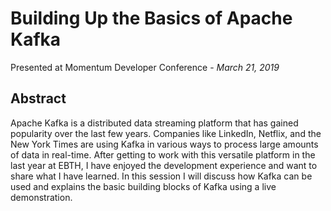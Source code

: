 # Building Up the Basics of Apache Kafka

Presented at Momentum Developer Conference - _March 21, 2019_

## Abstract

Apache Kafka is a distributed data streaming platform that has gained popularity over the last few years. Companies like LinkedIn, Netflix, and the New York Times are using Kafka in various ways to process large amounts of data in real-time. After getting to work with this versatile platform in the last year at EBTH, I have enjoyed the development experience and want to share what I have learned. In this session I will discuss how Kafka can be used and explains the basic building blocks of Kafka using a live demonstration.
